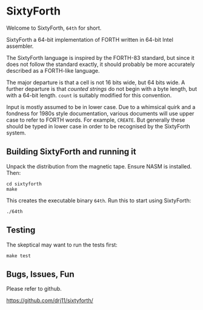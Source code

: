 # SixtyForth

Welcome to SixtyForth, `64th` for short.

SixtyForth a 64-bit implementation of FORTH
written in 64-bit Intel assembler.

The SixtyForth language is inspired by the FORTH-83 standard,
but since it does not follow the standard exactly,
it should probably be more accurately described as
a FORTH-like language.

The major departure is that a cell is not 16 bits wide,
but 64 bits wide.
A further departure is that _counted strings_
do not begin with
a byte length, but with
a 64-bit length.
`count` is suitably modified for this convention.

Input is mostly assumed to be in lower case.
Due to a whimsical quirk and
a fondness for 1980s style documentation,
various documents will use upper case
to refer to FORTH words.
For example, `CREATE`.
But generally these should be
typed in lower case
in order to be
recognised by the SixtyForth system.

## Building SixtyForth and running it

Unpack the distribution from the magnetic tape.
Ensure NASM is installed.
Then:

    cd sixtyforth
    make

This creates the executable binary `64th`.
Run this to start using SixtyForth:

    ./64th

## Testing

The skeptical may want to run the tests first:

    make test

## Bugs, Issues, Fun

Please refer to github.

https://github.com/drj11/sixtyforth/

